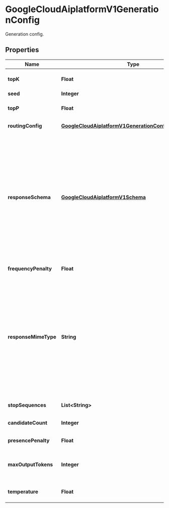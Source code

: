 

# GoogleCloudAiplatformV1GenerationConfig

Generation config.

## Properties

| Name | Type | Description | Notes |
|------------ | ------------- | ------------- | -------------|
|**topK** | **Float** | Optional. If specified, top-k sampling will be used. |  [optional] |
|**seed** | **Integer** | Optional. Seed. |  [optional] |
|**topP** | **Float** | Optional. If specified, nucleus sampling will be used. |  [optional] |
|**routingConfig** | [**GoogleCloudAiplatformV1GenerationConfigRoutingConfig**](GoogleCloudAiplatformV1GenerationConfigRoutingConfig.md) | Optional. Routing configuration. |  [optional] |
|**responseSchema** | [**GoogleCloudAiplatformV1Schema**](GoogleCloudAiplatformV1Schema.md) | Optional. The &#x60;Schema&#x60; object allows the definition of input and output data types. These types can be objects, but also primitives and arrays. Represents a select subset of an [OpenAPI 3.0 schema object](https://spec.openapis.org/oas/v3.0.3#schema). If set, a compatible response_mime_type must also be set. Compatible mimetypes: &#x60;application/json&#x60;: Schema for JSON response. |  [optional] |
|**frequencyPenalty** | **Float** | Optional. Frequency penalties. |  [optional] |
|**responseMimeType** | **String** | Optional. Output response mimetype of the generated candidate text. Supported mimetype: - &#x60;text/plain&#x60;: (default) Text output. - &#x60;application/json&#x60;: JSON response in the candidates. The model needs to be prompted to output the appropriate response type, otherwise the behavior is undefined. This is a preview feature. |  [optional] |
|**stopSequences** | **List&lt;String&gt;** | Optional. Stop sequences. |  [optional] |
|**candidateCount** | **Integer** | Optional. Number of candidates to generate. |  [optional] |
|**presencePenalty** | **Float** | Optional. Positive penalties. |  [optional] |
|**maxOutputTokens** | **Integer** | Optional. The maximum number of output tokens to generate per message. |  [optional] |
|**temperature** | **Float** | Optional. Controls the randomness of predictions. |  [optional] |



